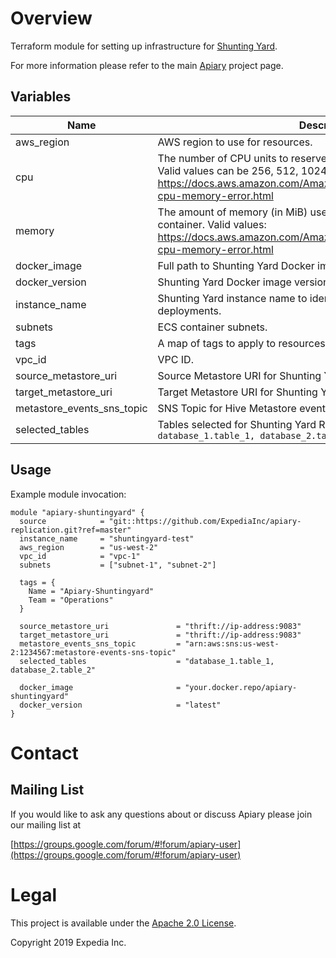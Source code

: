 
# Overview

Terraform module for setting up infrastructure for [Shunting Yard](https://github.com/HotelsDotCom/shunting-yard).

For more information please refer to the main [Apiary](https://github.com/ExpediaInc/apiary) project page.

## Variables
| Name | Description | Type | Default | Required |
|------|-------------|:----:|:-----:|:-----:|
| aws_region | AWS region to use for resources. | string | - | yes |
| cpu | The number of CPU units to reserve for the Shunting Yard container. Valid values can be 256, 512, 1024, 2048 and 4096. Reference: https://docs.aws.amazon.com/AmazonECS/latest/developerguide/task-cpu-memory-error.html | string | `1024` | no |
| memory | The amount of memory (in MiB) used to allocate for the Shunting Yard container. Valid values: https://docs.aws.amazon.com/AmazonECS/latest/developerguide/task-cpu-memory-error.html | string | `4096` | no |
| docker_image | Full path to Shunting Yard Docker image. | string | - | yes |
| docker_version | Shunting Yard Docker image version. | string | - | yes |
| instance_name | Shunting Yard instance name to identify resources in multi-instance deployments. | string | `` | no |
| subnets | ECS container subnets. | list | - | yes |
| tags | A map of tags to apply to resources. | map | `<map>` | no |
| vpc_id | VPC ID. | string | - | yes |
| source_metastore_uri | Source Metastore URI for Shunting Yard | string | - | yes |
| target_metastore_uri | Target Metastore URI for Shunting Yard | string | - | yes |
| metastore_events_sns_topic | SNS Topic for Hive Metastore events | string | - | yes |
| selected_tables | Tables selected for Shunting Yard Replication. Supported Format: `database_1.table_1, database_2.table_2` | list | `<list>` | yes |

## Usage

Example module invocation:
```
module "apiary-shuntingyard" {
  source            = "git::https://github.com/ExpediaInc/apiary-replication.git?ref=master"
  instance_name     = "shuntingyard-test"
  aws_region        = "us-west-2"
  vpc_id            = "vpc-1"
  subnets           = ["subnet-1", "subnet-2"]

  tags = {
    Name = "Apiary-Shuntingyard"
    Team = "Operations"
  }

  source_metastore_uri               = "thrift://ip-address:9083"
  target_metastore_uri               = "thrift://ip-address:9083"
  metastore_events_sns_topic         = "arn:aws:sns:us-west-2:1234567:metastore-events-sns-topic"
  selected_tables                    = "database_1.table_1, database_2.table_2"

  docker_image                       = "your.docker.repo/apiary-shuntingyard"
  docker_version                     = "latest"
}
```

# Contact

## Mailing List
If you would like to ask any questions about or discuss Apiary please join our mailing list at

  [https://groups.google.com/forum/#!forum/apiary-user](https://groups.google.com/forum/#!forum/apiary-user)

# Legal
This project is available under the [Apache 2.0 License](http://www.apache.org/licenses/LICENSE-2.0.html).

Copyright 2019 Expedia Inc.
